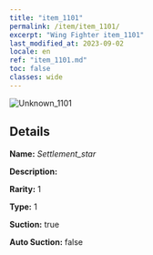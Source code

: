 ```yaml
---
title: "item_1101"
permalink: /item/item_1101/
excerpt: "Wing Fighter item_1101"
last_modified_at: 2023-09-02
locale: en
ref: "item_1101.md"
toc: false
classes: wide
---
```



 ![Unknown_1101](/images/item/Settlement_star_p.png)



## Details

 **Name:** *Settlement_star* 

 **Description:** 

 **Rarity:** 1 

 **Type:** 1 

 **Suction:** true 

 **Auto Suction:** false 


